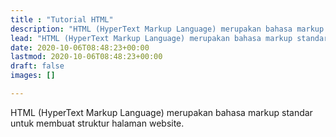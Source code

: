 ```yaml
---
title : "Tutorial HTML"
description: "HTML (HyperText Markup Language) merupakan bahasa markup standar untuk membuat struktur halaman website."
lead: "HTML (HyperText Markup Language) merupakan bahasa markup standar untuk membuat struktur halaman website."
date: 2020-10-06T08:48:23+00:00
lastmod: 2020-10-06T08:48:23+00:00
draft: false
images: []

---
```

HTML (HyperText Markup Language) merupakan bahasa markup standar untuk membuat struktur halaman website.
